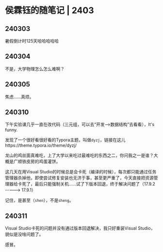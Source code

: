 # 侯霖钰的随笔记 | 2403

## 240303

暑假倒计时125天哈哈哈哈哈



## 240304

不是，大学物理怎么怎么难啊？



## 240305

焦虑……真烦。



## 240310

下午实验课几乎一直在改代码（三元组，可以去“开发-->数据结构”去看看），It's funny.

发现了一个很好看很好看的Typora主题，叫做`dyzj`，链接在这儿https://theme.typora.io/theme/dyzj/

龙山的鸡丝面真难吃，上了大学以来吃过最难吃的东西之二，你问我之一是谁？大概是广顺铁皮房的鸡蛋灌饼。

这几天在用Visual Studio的时候总是会卡死（编译的时候），每次都只能通过任务管理器杀掉他，即使尝试修复安装也无济于事，甚至更严重了，今天直接把资源管理器给卡死了，最后只能强制关机……试了下版本回退，终于解决问题了（17.9.2 -----> 17.9.1）

记住，是甚至（`shen`），不是`sheng`。 



## 240311

Visual Studio卡死的问题并没有通过版本回退解决，我只好重装Visual Studio，貌似是没啥问题了。

感冒。

